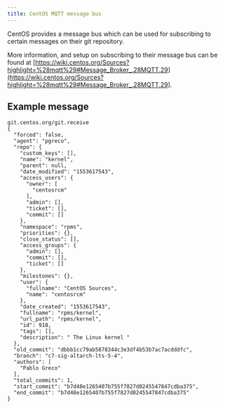 ```yaml
---
title: CentOS MQTT message bus 
---
```

CentOS provides a message bus which can be used for subscribing to certain messages on their git repository.

More information, and setup on subscribing to their message bus can be found at [https://wiki.centos.org/Sources?highlight=%28mqtt%29#Message_Broker_.28MQTT.29](https://wiki.centos.org/Sources?highlight=%28mqtt%29#Message_Broker_.28MQTT.29).


## Example message

```
git.centos.org/git.receive 
{
  "forced": false,
  "agent": "pgreco",
  "repo": {
    "custom_keys": [],
    "name": "kernel",
    "parent": null,
    "date_modified": "1553617543",
    "access_users": {
      "owner": [
        "centosrcm"
      ],
      "admin": [],
      "ticket": [],
      "commit": []
    },
    "namespace": "rpms",
    "priorities": {},
    "close_status": [],
    "access_groups": {
      "admin": [],
      "commit": [],
      "ticket": []
    },
    "milestones": {},
    "user": {
      "fullname": "CentOS Sources",
      "name": "centosrcm"
    },
    "date_created": "1553617543",
    "fullname": "rpms/kernel",
    "url_path": "rpms/kernel",
    "id": 918,
    "tags": [],
    "description": " The Linux kernel "
  },
  "old_commit": "dbbb1cc79ab5878344c3e3df4b53b7ac7acdddfc",
  "branch": "c7-sig-altarch-lts-5-4",
  "authors": [
    "Pablo Greco"
  ],
  "total_commits": 1,
  "start_commit": "b7d48e1265407b755f7827d0245547847cdba375",
  "end_commit": "b7d48e1265407b755f7827d0245547847cdba375"
}

```
